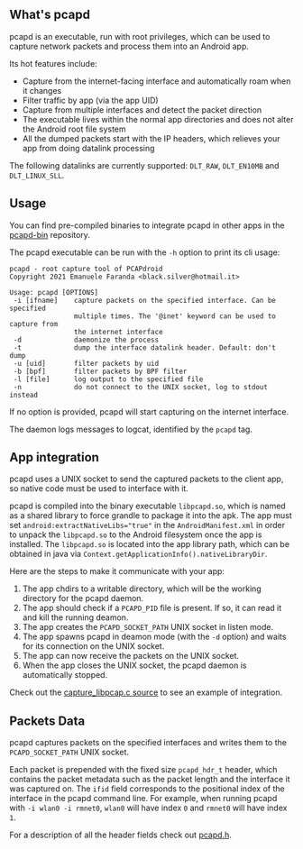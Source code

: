What's pcapd
------------

pcapd is an executable, run with root privileges, which can be used to capture network packets and process them into an Android app.

Its hot features include:

- Capture from the internet-facing interface and automatically roam when it changes
- Filter traffic by app (via the app UID)
- Capture from multiple interfaces and detect the packet direction
- The executable lives within the normal app directories and does not alter the Android root file system
- All the dumped packets start with the IP headers, which relieves your app from doing datalink processing

The following datalinks are currently supported: `DLT_RAW`, `DLT_EN10MB` and `DLT_LINUX_SLL`.

Usage
-----

You can find pre-compiled binaries to integrate pcapd in other apps in the [pcapd-bin](https://github.com/emanuele-f/pcapd-bin) repository.

The pcapd executable can be run with the `-h` option to print its cli usage:

```
pcapd - root capture tool of PCAPdroid
Copyright 2021 Emanuele Faranda <black.silver@hotmail.it>

Usage: pcapd [OPTIONS]
 -i [ifname]    capture packets on the specified interface. Can be specified
                multiple times. The '@inet' keyword can be used to capture from
                the internet interface
 -d             daemonize the process
 -t             dump the interface datalink header. Default: don't dump
 -u [uid]       filter packets by uid
 -b [bpf]       filter packets by BPF filter
 -l [file]      log output to the specified file
 -n             do not connect to the UNIX socket, log to stdout instead
```

If no option is provided, pcapd will start capturing on the internet interface.

The daemon logs messages to logcat, identified by the `pcapd` tag.

App integration
---------------

pcapd uses a UNIX socket to send the captured packets to the client app, so native code must be used to interface with it.

pcapd is compiled into the binary executable `libpcapd.so`, which is named as a shared library to force grandle to package it into the apk.
The app must set `android:extractNativeLibs="true"` in the `AndroidManifest.xml` in order to unpack the `libpcapd.so` to the Android filesystem once the app is installed.
The `libpcapd.so` is located into the app library path, which can be obtained in java via `Context.getApplicationInfo().nativeLibraryDir`.

Here are the steps to make it communicate with your app:

1. The app chdirs to a writable directory, which will be the working directory for the pcapd daemon.
2. The app should check if a `PCAPD_PID` file is present. If so, it can read it and kill the running deamon.
3. The app creates the `PCAPD_SOCKET_PATH` UNIX socket in listen mode.
4. The app spawns pcapd in deamon mode (with the `-d` option) and waits for its connection on the UNIX socket.
5. The app can now receive the packets on the UNIX socket.
6. When the app closes the UNIX socket, the pcapd daemon is automatically stopped.

Check out the [capture_libpcap.c source](https://github.com/emanuele-f/PCAPdroid/blob/master/app/src/main/jni/core/capture_libpcap.c) to see an example of integration.

Packets Data
------------

pcapd captures packets on the specified interfaces and writes them to the `PCAPD_SOCKET_PATH` UNIX socket.

Each packet is prepended with the fixed size `pcapd_hdr_t` header, which contains the packet metadata such as the packet length and the interface it was captured on.
The `ifid` field corresponds to the positional index of the interface in the pcapd command line. For example, when running pcapd with `-i wlan0 -i rmnet0`, `wlan0` will have index `0` and `rmnet0` will have index `1`.

For a description of all the header fields check out [pcapd.h](https://github.com/emanuele-f/PCAPdroid/blob/master/app/src/main/jni/pcapd/pcapd.h).
